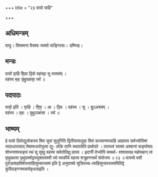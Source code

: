 +++
title = "२३ वायो याहि"

+++
## अधिमन्त्रम्
वायुः। विश्वमना वैयश्वः व्यश्वो वाङ्गिरसः। उष्णिक्।

## मन्त्रः
वायो॑ या॒हि शि॒वा दि॒वो वह॑स्वा॒ सु स्वश्व्य॑म् ।  
वह॑स्व म॒हः पृ॑थु॒पक्ष॑सा॒ रथे॑ ॥

## पदपाठः
वायो॒ इति॑ । या॒हि । शि॒व॒ । आ । दि॒वः । वह॑स्व । सु । सु॒ऽअश्व्य॑म् ।  
वह॑स्व । म॒हः । पृ॒थु॒ऽपक्ष॑सा । रथे॑ ॥

## भाष्यम्
हे वायो दिवोद्युलोकस्य शिव सुपां सुलुगिति द्वितीयायालुक् शिवं कल्याणमायाहि आप्रापय सर्वज्योतिषां त्वदाधारत्वात् तेषामाधारोभुत्वा द्यु- लोके तानि स्थापयेति प्रार्थयते । ततस्त्वं स्वश्व्यं अश्वानां सङ्घोश्व्यः शोभनाश्वसङ्घं रथं सु सुष्ठु वहस्व सर्वतोदिक्षु प्रापय । इदानीं तेभ्योपि समर्था- वश्वावावह महोमहान् त्वं पृथुपक्षसा पृथुपार्श्वद्वययुक्तावश्वौ रथे स्वकीये वहस्व शत्रुहननार्थं संयोजय ॥ २३ ॥ वायव्ये पशौ पुरोडाशहविषोस्त्वांहिसुप्सरस्तमं इति द्वे अनुवाक्ये सूत्रितच्च-त्वांहिसुप्सरस्तममितिद्वे कुविदङ्गनमसायेवृधासइति ।
